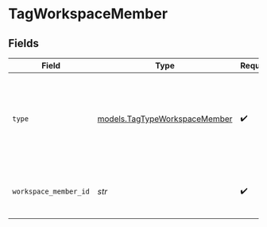 # TagWorkspaceMember


## Fields

| Field                                                                               | Type                                                                                | Required                                                                            | Description                                                                         | Example                                                                             |
| ----------------------------------------------------------------------------------- | ----------------------------------------------------------------------------------- | ----------------------------------------------------------------------------------- | ----------------------------------------------------------------------------------- | ----------------------------------------------------------------------------------- |
| `type`                                                                              | [models.TagTypeWorkspaceMember](../models/tagtypeworkspacemember.md)                | :heavy_check_mark:                                                                  | The type of entity tagged in the note. Can be either 'workspace-member' or 'record' |                                                                                     |
| `workspace_member_id`                                                               | *str*                                                                               | :heavy_check_mark:                                                                  | The ID of the workspace member that is tagged in the note.                          | 50cf242c-7fa3-4cad-87d0-75b1af71c57b                                                |